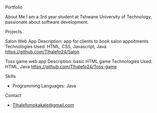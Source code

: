 Portfolio

About Me
I am a 3rd year student at Tshwane University of Technology, passionate about software development.

Projects

Salon Web App
Description: app for clients to book salon appoitments
Technologies Used: HTML, CSS, Javascript, Java
https://github.com/Tlhalefo24/Salon

Toss game web app
Description: basic HTML game
Technologies Used: HTML, Java
https://github.com/Tlhalefo24/Toss-game

Skills
- Programming Languages: Java

Contact
- Tlhalefomokakale@gmail.com
